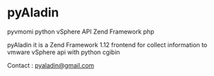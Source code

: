 # pyAladin
pyvmomi python vSphere API Zend Framework php

pyAladin it is a Zend Framework 1.12 frontend for collect information to vmware vSphere api with python cgibin


Contact : pyaladin@gmail.com

